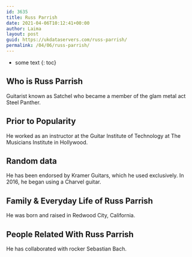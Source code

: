 ```yaml
---
id: 3635
title: Russ Parrish
date: 2021-04-06T10:12:41+00:00
author: Laima
layout: post
guid: https://ukdataservers.com/russ-parrish/
permalink: /04/06/russ-parrish/
---
```


* some text
{: toc}


## Who is Russ Parrish
                  
                  
                  
Guitarist known as Satchel who became a member of the glam metal act Steel Panther.
                  
              
            
              
            
                
                
                
## Prior to Popularity
                  
                  
                  
He worked as an instructor at the Guitar Institute of Technology at The Musicians Institute in Hollywood.
                  
              
            
              
            
                
                
                
## Random data
                  
                  
                  
He has been endorsed by Kramer Guitars, which he used exclusively. In 2016, he began using a Charvel guitar.
                  
              
            
              
            
                
                
                
## Family & Everyday Life of Russ Parrish
                  
                  
                  
He was born and raised in Redwood City, California.
                  
              
            
              
            
                
                
                
## People Related With Russ Parrish
                  
                  
                  
He has collaborated with rocker Sebastian Bach.
                  
              
            
              
            
                
              
            
              
              
            
            
              
            
          
          
          